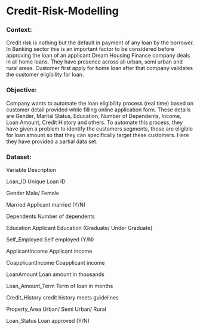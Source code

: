 # Credit-Risk-Modelling


### Context:
Credit risk is nothing but the default in payment of any loan by the borrower. In Banking sector this is an important factor to be considered before approving the loan of an applicant.Dream Housing Finance company deals in all home loans. They have presence across all urban, semi urban and rural areas. Customer first apply for home loan after that company validates the customer eligibility for loan.

### Objective:
Company wants to automate the loan eligibility process (real time) based on customer detail provided while filling online application form. These details are Gender, Marital Status, Education, Number of Dependents, Income, Loan Amount, Credit History and others. To automate this process, they have given a problem to identify the customers segments, those are eligible for loan amount so that they can specifically target these customers. Here they have provided a partial data set.

### Dataset:

Variable                  Description

Loan_ID                   Unique Loan ID

Gender                    Male/ Female

Married                   Applicant married (Y/N)

Dependents                Number of dependents

Education Applicant Education (Graduate/ Under Graduate)

Self_Employed             Self employed (Y/N)

ApplicantIncome           Applicant income

CoapplicantIncome         Coapplicant income

LoanAmount                Loan amount in thousands

Loan_Amount_Term          Term of loan in months

Credit_History            credit history meets guidelines

Property_Area             Urban/ Semi Urban/ Rural

Loan_Status               Loan approved (Y/N)

